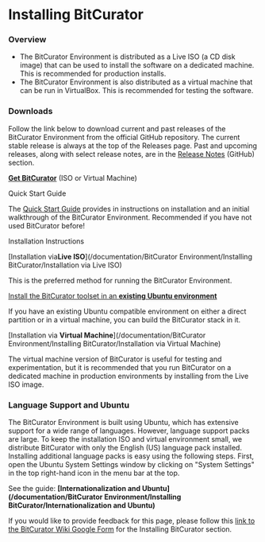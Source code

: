 Installing BitCurator
=====================





### Overview

* The BitCurator Environment is distributed as a Live ISO (a CD disk image) that can be used to install the software on a dedicated machine. This is recommended for production installs.
* The BitCurator Environment is also distributed as a virtual machine that can be run in VirtualBox. This is recommended for testing the software.

### **Downloads**

Follow the link below to download current and past releases of the BitCurator Environment from the official GitHub repository. The current stable release is always at the top of the Releases page. Past and upcoming releases, along with select release notes, are in the [Release Notes](https://github.com/BitCurator/bitcurator-distro/wiki/Releases#release-notes) (GitHub) section.

**[Get BitCurator](https://github.com/BitCurator/bitcurator-distro/wiki/Releases)** (ISO or Virtual Machine) 

  


Quick Start Guide

The [Quick Start Guide](https://github.com/BitCurator/bitcurator-distro/wiki/Releases#quickstart-guide) provides in instructions on installation and an initial walkthrough of the BitCurator Environment. Recommended if you have not used BitCurator before! 

  


Installation Instructions

[Installation via**Live ISO**](/documentation/BitCurator Environment/Installing BitCurator/Installation via Live ISO)

This is the preferred method for running the BitCurator Environment.

[Install the BitCurator toolset in an **existing Ubuntu environment**](https://github.com/bitcurator/bitcurator-distro-salt)

If you have an existing Ubuntu compatible environment on either a direct partition or in a virtual machine, you can build the BitCurator stack in it.

[Installation via **Virtual Machine**](/documentation/BitCurator Environment/Installing BitCurator/Installation via Virtual Machine)

The virtual machine version of BitCurator is useful for testing and experimentation, but it is recommended that you run BitCurator on a dedicated machine in production environments by installing from the Live ISO image.

### Language Support and Ubuntu

The BitCurator Environment is built using Ubuntu, which has extensive support for a wide range of languages. However, language support packs are large. To keep the installation ISO and virtual environment small, we distribute BitCurator with only the English (US) language pack installed. Installing additional language packs is easy using the following steps. First, open the Ubuntu System Settings window by clicking on "System Settings" in the top right-hand icon in the menu bar at the top.

See the guide: **[Internationalization and Ubuntu](/documentation/BitCurator Environment/Installing BitCurator/Internationalization and Ubuntu)**

  








 If you would like to provide feedback for this page, please follow this [link to the BitCurator Wiki Google Form](https://docs.google.com/forms/d/e/1FAIpQLSeW9_Ri9tzXzisgBzQ26o4Ea4moDYmcKZ_f1qd9s4Ju17Yf_w/viewform?usp=sf_link) for the Installing BitCurator section.



